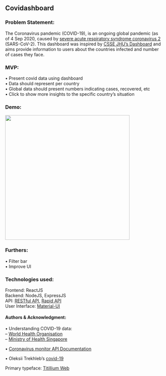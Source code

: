 ## Covidashboard

### Problem Statement: 
The Coronavirus	 pandemic (COVID-19), is an ongoing global pandemic (as of 4 Sep 2020, caused by <a href="https://www.who.int/ith/diseases/sars/en/">severe acute respiratory syndrome coronavirus 2</a> (SARS-CoV-2). This dashboard was inspired by <a href="https://systems.jhu.edu/">CSSE JHU’s Dashboard</a> and aims provide information to users about the countries infected and number of cases they face. 


### MVP:
• Present covid data using dashboard
<br>• Data should represent per country
<br>• Global data should present numbers indicating cases, recovered, etc
<br>• Click to show more insights to the specific	country’s situation
 

### Demo:
<img src="./public/covidashboard_demo.gif" width=400 height=auto>


### Furthers: 
• Filter bar
<br>• Improve UI


### Technologies used:
Frontend: ReactJS
<br>Backend: NodeJS, ExpressJS
<br>API: 
<a href="https://restcountries.eu/#api-endpoints-all">RESTful API</a>, <a href="https://rapidapi.com/">Rapid API</a>
<br>User Interface: <a href="https://material-ui.com/">Material-UI</a>


#### Authors & Acknowledgment: 

• Understanding COVID-19 data: 
<br>– <a href="https://www.who.int/news-room/feature-stories/detail/who-updates-covid-19-dashboard-with-better-data-visualization">World Health Organisation</a>
<br>– <a href="https://covidsitrep.moh.gov.sg/">Ministry of Health Singapore</a>

• <a href="https://rapidapi.com/astsiatsko/api/coronavirus-monitor">Coronavirus monitor API Documentation</a>


• Oleksii Trekhleb’s <a href="https://github.com/trekhleb/covid-19">covid-19</a>


Primary typeface: <a href="https://fonts.google.com/specimen/Titillium+Web?query=titill%E2%80%9D%3ETitillium">Titillium Web</a>
